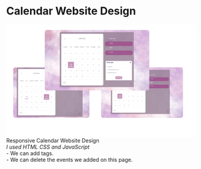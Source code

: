 # Calendar Website Design
<link href="//netdna.bootstrapcdn.com/twitter-bootstrap/2.3.2/css/bootstrap-combined.no-icons.min.css" rel="stylesheet">
<link href="//netdna.bootstrapcdn.com/font-awesome/3.6.0/css/font-awesome.css" rel="stylesheet">


<img src="image.png" align="right" width="600" height="300">
Responsive Calendar Website Design 
<br>
<i class="icon-chevron-sign-right">I used HTML CSS and JavaScript</i> 
<br>
- We can add tags.
<br>
- We can delete the events we added on this page.

